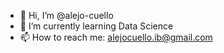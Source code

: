 - 👋 Hi, I’m @alejo-cuello
- 🌱 I’m currently learning Data Science
- 📫 How to reach me: alejocuello.ib@gmail.com
